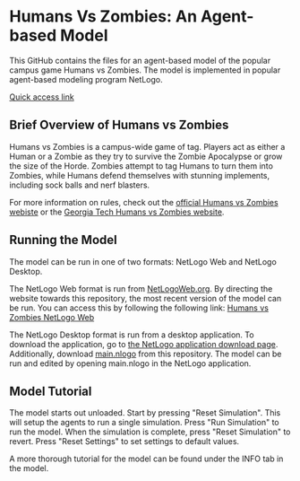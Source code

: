 # Humans Vs Zombies: An Agent-based Model
This GitHub contains the files for an agent-based model of the popular campus game Humans vs Zombies. The model is implemented in popular agent-based modeling program NetLogo.

[Quick access link](http://netlogoweb.org/web?https://raw.githubusercontent.com/ScottNealon/HumansVsZombies/master/main.nlogo)

## Brief Overview of Humans vs Zombies

Humans vs Zombies is a campus-wide game of tag. Players act as either a Human or a Zombie as they try to survive the Zombie Apocalypse or grow the size of the Horde. Zombies attempt to tag Humans to turn them into Zombies, while Humans defend themselves with stunning implements, including sock balls and nerf blasters.

For more information on rules, check out the [official Humans vs Zombies webiste](https://humansvszombies.org/) or the [Georgia Tech Humans vs Zombies website](https://hvz.gatech.edu/rules/).

## Running the Model
The model can be run in one of two formats: NetLogo Web and NetLogo Desktop.

The NetLogo Web format is run from [NetLogoWeb.org](https://netlogoweb.org). By directing the website towards this repository, the most recent version of the model can be run. You can access this by following the following link: [Humans vs Zombies NetLogo Web](http://netlogoweb.org/web?https://raw.githubusercontent.com/ScottNealon/HumansVsZombies/master/main.nlogo)

The NetLogo Desktop format is run from a desktop application. To download the application, go to [the NetLogo application download page](https://ccl.northwestern.edu/netlogo/download.shtml). Additionally, download [main.nlogo](https://github.com/ScottNealon/HumansVsZombies/blob/master/main.nlogo) from this repository. The model can be run and edited by opening main.nlogo in the NetLogo application.

## Model Tutorial

The model starts out unloaded. Start by pressing "Reset Simulation". This will setup the agents to run a single simulation. Press "Run Simulation" to run the model. When the simulation is complete, press "Reset Simulation" to revert. Press "Reset Settings" to set settings to default values.

A more thorough tutorial for the model can be found under the INFO tab in the model.
